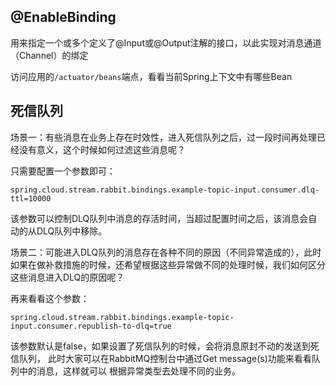 ## @EnableBinding
用来指定一个或多个定义了@Input或@Output注解的接口，以此实现对消息通道（Channel）的绑定

访问应用的`/actuator/beans`端点，看看当前Spring上下文中有哪些Bean

## 死信队列

场景一：有些消息在业务上存在时效性，进入死信队列之后，过一段时间再处理已经没有意义，这个时候如何过滤这些消息呢？

只需要配置一个参数即可：

```
spring.cloud.stream.rabbit.bindings.example-topic-input.consumer.dlq-ttl=10000
```
该参数可以控制DLQ队列中消息的存活时间，当超过配置时间之后，该消息会自动的从DLQ队列中移除。

场景二：可能进入DLQ队列的消息存在各种不同的原因（不同异常造成的），此时如果在做补救措施的时候，还希望根据这些异常做不同的处理时候，我们如何区分这些消息进入DLQ的原因呢？

再来看看这个参数：
```
spring.cloud.stream.rabbit.bindings.example-topic-input.consumer.republish-to-dlq=true
```
该参数默认是false，如果设置了死信队列的时候，会将消息原封不动的发送到死信队列，
此时大家可以在RabbitMQ控制台中通过Get message(s)功能来看看队列中的消息，这样就可以
根据异常类型去处理不同的业务。